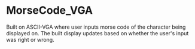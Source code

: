 # MorseCode_VGA
Built on ASCII-VGA where user inputs morse code of the character being displayed on. The built display updates based on whether the user's input was right or wrong.
